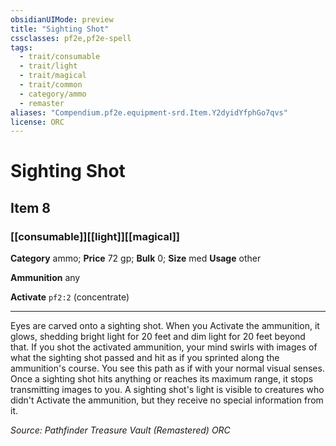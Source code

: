 ```yaml
---
obsidianUIMode: preview
title: "Sighting Shot"
cssclasses: pf2e,pf2e-spell
tags:
  - trait/consumable
  - trait/light
  - trait/magical
  - trait/common
  - category/ammo
  - remaster
aliases: "Compendium.pf2e.equipment-srd.Item.Y2dyidYfphGo7qvs"
license: ORC
---
```

# Sighting Shot
## Item 8
### [[consumable]][[light]][[magical]]

**Category** ammo; 
**Price** 72 gp; 
**Bulk** 0; **Size** med
**Usage** other

**Ammunition** any

**Activate** `pf2:2` (concentrate)

* * *

Eyes are carved onto a sighting shot. When you Activate the ammunition, it glows, shedding bright light for 20 feet and dim light for 20 feet beyond that. If you shot the activated ammunition, your mind swirls with images of what the sighting shot passed and hit as if you sprinted along the ammunition's course. You see this path as if with your normal visual senses. Once a sighting shot hits anything or reaches its maximum range, it stops transmitting images to you. A sighting shot's light is visible to creatures who didn't Activate the ammunition, but they receive no special information from it.

*Source: Pathfinder Treasure Vault (Remastered)*
*ORC*
